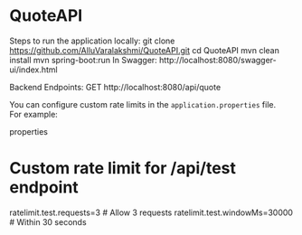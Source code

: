 # QuoteAPI
Steps to run the application locally:
git clone https://github.com/AlluVaralakshmi/QuoteAPI.git
cd QuoteAPI
mvn clean install
mvn spring-boot:run
In Swagger: http://localhost:8080/swagger-ui/index.html

Backend Endpoints:
GET http://localhost:8080/api/quote

You can configure custom rate limits in the `application.properties` file.  
For example:

properties
# Custom rate limit for /api/test endpoint
ratelimit.test.requests=3       # Allow 3 requests
ratelimit.test.windowMs=30000   # Within 30 seconds
